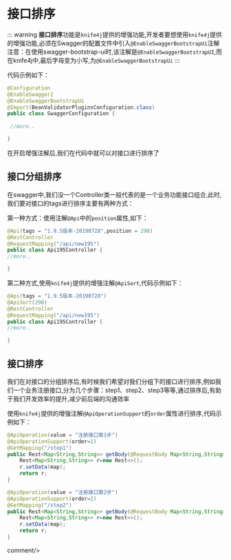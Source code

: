 # 接口排序

::: warning
**接口排序**功能是`knife4j`提供的增强功能,开发者要想使用`knife4j`提供的增强功能,必须在Swagger的配置文件中引入`@EnableSwaggerBootstrapUi`注解 <br />
注意：在使用swagger-bootstrap-ui时,该注解是`@EnableSwaggerBootstrapUI`,而在knife4j中,最后字母变为小写,为`@EnableSwaggerBootstrapUi`
:::

代码示例如下：
```java
@Configuration
@EnableSwagger2
@EnableSwaggerBootstrapUi
@Import(BeanValidatorPluginsConfiguration.class)
public class SwaggerConfiguration {
    
 //more..

}
```


在开启增强注解后,我们在代码中就可以对接口进行排序了

## 接口分组排序

在swagger中,我们没一个Controller类一般代表的是一个业务功能接口组合,此时,我们要对接口的tags进行排序主要有两种方式：

第一种方式：使用注解`@Api`中的`position`属性,如下：
```java
@Api(tags = "1.9.5版本-20190728",position = 290)
@RestController
@RequestMapping("/api/new195")
public class Api195Controller {
//more..    

}
```

第二种方式,使用`knife4j`提供的增强注解`@ApiSort`,代码示例如下：

```java
@Api(tags = "1.9.5版本-20190728")
@ApiSort(290)
@RestController
@RequestMapping("/api/new195")
public class Api195Controller {
//more..    

}
```

## 接口排序

我们在对接口的分组排序后,有时候我们希望对我们分组下的接口进行排序,例如我们一个业务注册接口,分为几个步骤：step1、step2、step3等等,通过排序后,有助于我们开发效率的提升,减少前后端的沟通效率

使用`knife4j`提供的增强注解`@ApiOperationSupport`的`order`属性进行排序,代码示例如下：

```java
@ApiOperation(value = "注册接口第1步")
@ApiOperationSupport(order=1)
@GetMapping("/step1")
public Rest<Map<String,String>> getBody(@RequestBody Map<String,String> map){
    Rest<Map<String,String>> r=new Rest<>();
    r.setData(map);
    return r;
}

@ApiOperation(value = "注册接口第2步")
@ApiOperationSupport(order=2)
@GetMapping("/step2")
public Rest<Map<String,String>> getBody(@RequestBody Map<String,String> map){
    Rest<Map<String,String>> r=new Rest<>();
    r.setData(map);
    return r;
}

```

 
 <icp/> 
 comment/> 
 